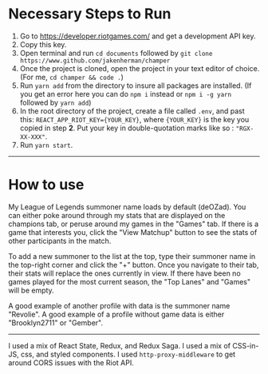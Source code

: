 # Necessary Steps to Run

 1. Go to https://developer.riotgames.com/ and get a development API key. 
 2. Copy this key.
 3. Open terminal and run `cd documents` followed by `git clone https://www.github.com/jakenherman/champer`
 4. Once the project is cloned, open the project in your text editor of choice. (For me, `cd champer && code .`)
 5. Run `yarn add` from the directory to insure all packages are installed. (If you get an error here you can do `npm i` instead or `npm i -g yarn` followed by `yarn add`)
 6. In the root directory of the project, create a file called `.env`, and past this: `REACT_APP_RIOT_KEY={YOUR_KEY}`, where `{YOUR_KEY}` is the key you copied in step **2**. Put your key in double-quotation marks like so : `"RGX-XX-XXX"`.
 7. Run `yarn start`.
 
 ---
 
 # How to use
 
 My League of Legends summoner name loads by default (deOZad). You can either poke around through my stats that are displayed on the champions tab, or peruse around my games in the "Games" tab.
 If there is a game that interests you, click the "View Matchup" button to see the stats of other participants in the match.
 
 To add a new summoner to the list at the top, type their summoner name in the top-right corner and click the "+" button. Once you navigate to their tab, their stats will replace the ones currently in view.
 If there have been no games played for the most current season, the "Top Lanes" and "Games" will be empty. 
 
 A good example of another profile with data is the summoner name "Revolie".
 A good example of a profile without game data is either "Brooklyn2711" or "Gember".
 
 ---
 
I used a mix of React State, Redux, and Redux Saga. I used a mix of CSS-in-JS, css, and styled components. I used `http-proxy-middleware` to get around CORS issues with the Riot API.

